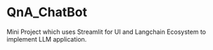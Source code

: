# QnA_ChatBot
Mini Project which uses Streamlit for UI and Langchain Ecosystem to implement LLM application. 
